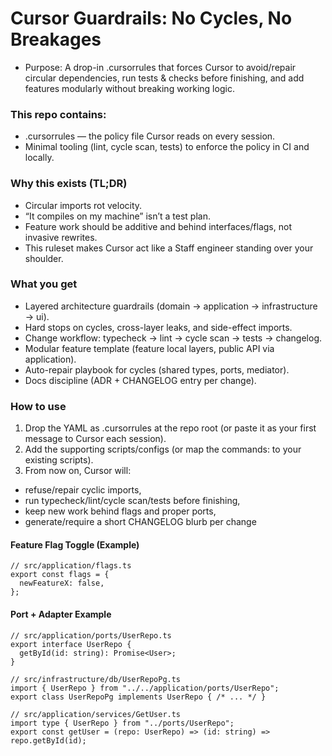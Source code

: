 # Cursor Guardrails: No Cycles, No Breakages

- Purpose: A drop-in .cursorrules that forces Cursor to avoid/repair circular dependencies, run tests & checks before finishing, and add features modularly without breaking working logic.

### This repo contains:
- .cursorrules — the policy file Cursor reads on every session.
- Minimal tooling (lint, cycle scan, tests) to enforce the policy in CI and locally.

### Why this exists (TL;DR)
- Circular imports rot velocity.
- “It compiles on my machine” isn’t a test plan.
- Feature work should be additive and behind interfaces/flags, not invasive rewrites.
- This ruleset makes Cursor act like a Staff engineer standing over your shoulder.

### What you get

- Layered architecture guardrails (domain → application → infrastructure → ui).
- Hard stops on cycles, cross-layer leaks, and side-effect imports.
- Change workflow: typecheck → lint → cycle scan → tests → changelog.
- Modular feature template (feature local layers, public API via application).
- Auto-repair playbook for cycles (shared types, ports, mediator).
- Docs discipline (ADR + CHANGELOG entry per change).

### How to use

1. Drop the YAML as .cursorrules at the repo root (or paste it as your first message to Cursor each session).
2. Add the supporting scripts/configs (or map the commands: to your existing scripts).
3. From now on, Cursor will:
- refuse/repair cyclic imports,
- run typecheck/lint/cycle scan/tests before finishing,
- keep new work behind flags and proper ports,
- generate/require a short CHANGELOG blurb per change

#### Feature Flag Toggle (Example) 
```
// src/application/flags.ts
export const flags = {
  newFeatureX: false,
};

```

#### Port + Adapter Example 
```
// src/application/ports/UserRepo.ts
export interface UserRepo {
  getById(id: string): Promise<User>;
}

// src/infrastructure/db/UserRepoPg.ts
import { UserRepo } from "../../application/ports/UserRepo";
export class UserRepoPg implements UserRepo { /* ... */ }

// src/application/services/GetUser.ts
import type { UserRepo } from "../ports/UserRepo";
export const getUser = (repo: UserRepo) => (id: string) => repo.getById(id);
```
